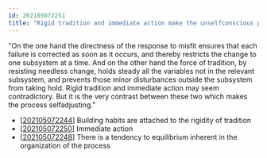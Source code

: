 ```yaml
---
id: 202105072251 
title: "Rigid tradition and immediate action make the unselfconscious process self­adjusting"
---
```

"On the one hand the directness of the response to misfit ensures that each failure is corrected as soon as it occurs, and thereby restricts the change to one subsystem at a time. And on the other hand the force of tradition, by resisting needless change, holds steady all the variables not in the relevant subsystem, and prevents those minor disturbances outside the subsystem from taking hold. Rigid tradition and immediate action may seem contradictory. But it is the very contrast between these two which makes the process self­adjusting."

- [[202105072244]] Building habits are attached to the rigidity of tradition
- [[202105072250]] Immediate action
- [[202105072248]] There is a tendency to equilibrium inherent in the organization of the process

[//begin]: # "Autogenerated link references for markdown compatibility"
[202105072244]: 202105072244 "Building habits are attached to the rigidity of tradition"
[202105072250]: 202105072250 "Immediate action"
[202105072248]: 202105072248 "There is a tendency to equilibrium inherent in the organization of the process"
[//end]: # "Autogenerated link references"